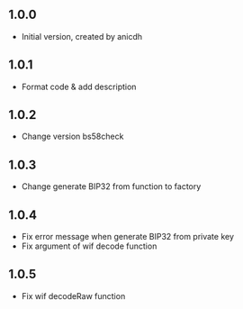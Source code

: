 ## 1.0.0

- Initial version, created by anicdh

## 1.0.1

- Format code & add description

## 1.0.2

- Change version bs58check

## 1.0.3

- Change generate BIP32 from function to factory

## 1.0.4

- Fix error message when generate BIP32 from private key
- Fix argument of wif decode function

## 1.0.5

- Fix wif decodeRaw function